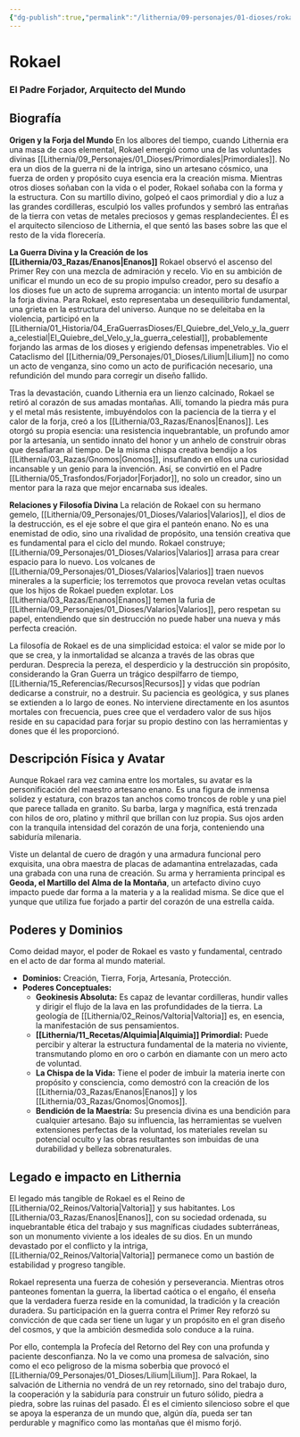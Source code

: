 ```yaml
---
{"dg-publish":true,"permalink":"/lithernia/09-personajes/01-dioses/rokael/","tags":["dios","enano","Valtoria","creación","artesanía","forja","tierra","montaña"]}
---
```


# Rokael
### El Padre Forjador, Arquitecto del Mundo

## Biografía

**Origen y la Forja del Mundo**
En los albores del tiempo, cuando Lithernia era una masa de caos elemental, Rokael emergió como una de las voluntades divinas [[Lithernia/09_Personajes/01_Dioses/Primordiales\|Primordiales]]. No era un dios de la guerra ni de la intriga, sino un artesano cósmico, una fuerza de orden y propósito cuya esencia era la creación misma. Mientras otros dioses soñaban con la vida o el poder, Rokael soñaba con la forma y la estructura. Con su martillo divino, golpeó el caos primordial y dio a luz a las grandes cordilleras, esculpió los valles profundos y sembró las entrañas de la tierra con vetas de metales preciosos y gemas resplandecientes. Él es el arquitecto silencioso de Lithernia, el que sentó las bases sobre las que el resto de la vida florecería.

**La Guerra Divina y la Creación de los [[Lithernia/03_Razas/Enanos\|Enanos]]**
Rokael observó el ascenso del Primer Rey con una mezcla de admiración y recelo. Vio en su ambición de unificar el mundo un eco de su propio impulso creador, pero su desafío a los dioses fue un acto de suprema arrogancia: un intento mortal de usurpar la forja divina. Para Rokael, esto representaba un desequilibrio fundamental, una grieta en la estructura del universo. Aunque no se deleitaba en la violencia, participó en la [[Lithernia/01_Historia/04_EraGuerrasDioses/El_Quiebre_del_Velo_y_la_guerra_celestial\|El_Quiebre_del_Velo_y_la_guerra_celestial]], probablemente forjando las armas de los dioses y erigiendo defensas impenetrables. Vio el Cataclismo del [[Lithernia/09_Personajes/01_Dioses/Lilium\|Lilium]] no como un acto de venganza, sino como un acto de purificación necesario, una refundición del mundo para corregir un diseño fallido.

Tras la devastación, cuando Lithernia era un lienzo calcinado, Rokael se retiró al corazón de sus amadas montañas. Allí, tomando la piedra más pura y el metal más resistente, imbuyéndolos con la paciencia de la tierra y el calor de la forja, creó a los [[Lithernia/03_Razas/Enanos\|Enanos]]. Les otorgó su propia esencia: una resistencia inquebrantable, un profundo amor por la artesanía, un sentido innato del honor y un anhelo de construir obras que desafiaran al tiempo. De la misma chispa creativa bendijo a los [[Lithernia/03_Razas/Gnomos\|Gnomos]], insuflando en ellos una curiosidad incansable y un genio para la invención. Así, se convirtió en el Padre [[Lithernia/05_Trasfondos/Forjador\|Forjador]], no solo un creador, sino un mentor para la raza que mejor encarnaba sus ideales.

**Relaciones y Filosofía Divina**
La relación de Rokael con su hermano gemelo, [[Lithernia/09_Personajes/01_Dioses/Valarios\|Valarios]], el dios de la destrucción, es el eje sobre el que gira el panteón enano. No es una enemistad de odio, sino una rivalidad de propósito, una tensión creativa que es fundamental para el ciclo del mundo. Rokael construye; [[Lithernia/09_Personajes/01_Dioses/Valarios\|Valarios]] arrasa para crear espacio para lo nuevo. Los volcanes de [[Lithernia/09_Personajes/01_Dioses/Valarios\|Valarios]] traen nuevos minerales a la superficie; los terremotos que provoca revelan vetas ocultas que los hijos de Rokael pueden explotar. Los [[Lithernia/03_Razas/Enanos\|Enanos]] temen la furia de [[Lithernia/09_Personajes/01_Dioses/Valarios\|Valarios]], pero respetan su papel, entendiendo que sin destrucción no puede haber una nueva y más perfecta creación.

La filosofía de Rokael es de una simplicidad estoica: el valor se mide por lo que se crea, y la inmortalidad se alcanza a través de las obras que perduran. Desprecia la pereza, el desperdicio y la destrucción sin propósito, considerando la Gran Guerra un trágico despilfarro de tiempo, [[Lithernia/15_Referencias/Recursos\|Recursos]] y vidas que podrían dedicarse a construir, no a destruir. Su paciencia es geológica, y sus planes se extienden a lo largo de eones. No interviene directamente en los asuntos mortales con frecuencia, pues cree que el verdadero valor de sus hijos reside en su capacidad para forjar su propio destino con las herramientas y dones que él les proporcionó.

## Descripción Física y Avatar

Aunque Rokael rara vez camina entre los mortales, su avatar es la personificación del maestro artesano enano. Es una figura de inmensa solidez y estatura, con brazos tan anchos como troncos de roble y una piel que parece tallada en granito. Su barba, larga y magnífica, está trenzada con hilos de oro, platino y mithril que brillan con luz propia. Sus ojos arden con la tranquila intensidad del corazón de una forja, conteniendo una sabiduría milenaria.

Viste un delantal de cuero de dragón y una armadura funcional pero exquisita, una obra maestra de placas de adamantina entrelazadas, cada una grabada con una runa de creación. Su arma y herramienta principal es **Geoda, el Martillo del Alma de la Montaña**, un artefacto divino cuyo impacto puede dar forma a la materia y a la realidad misma. Se dice que el yunque que utiliza fue forjado a partir del corazón de una estrella caída.

## Poderes y Dominios

Como deidad mayor, el poder de Rokael es vasto y fundamental, centrado en el acto de dar forma al mundo material.
*   **Dominios:** Creación, Tierra, Forja, Artesanía, Protección.
*   **Poderes Conceptuales:**
    *   **Geokinesis Absoluta:** Es capaz de levantar cordilleras, hundir valles y dirigir el flujo de la lava en las profundidades de la tierra. La geología de [[Lithernia/02_Reinos/Valtoria\|Valtoria]] es, en esencia, la manifestación de sus pensamientos.
    *   **[[Lithernia/11_Recetas/Alquimia\|Alquimia]] Primordial:** Puede percibir y alterar la estructura fundamental de la materia no viviente, transmutando plomo en oro o carbón en diamante con un mero acto de voluntad.
    *   **La Chispa de la Vida:** Tiene el poder de imbuir la materia inerte con propósito y consciencia, como demostró con la creación de los [[Lithernia/03_Razas/Enanos\|Enanos]] y los [[Lithernia/03_Razas/Gnomos\|Gnomos]].
    *   **Bendición de la Maestría:** Su presencia divina es una bendición para cualquier artesano. Bajo su influencia, las herramientas se vuelven extensiones perfectas de la voluntad, los materiales revelan su potencial oculto y las obras resultantes son imbuidas de una durabilidad y belleza sobrenaturales.

## Legado e impacto en Lithernia

El legado más tangible de Rokael es el Reino de [[Lithernia/02_Reinos/Valtoria\|Valtoria]] y sus habitantes. Los [[Lithernia/03_Razas/Enanos\|Enanos]], con su sociedad ordenada, su inquebrantable ética del trabajo y sus magníficas ciudades subterráneas, son un monumento viviente a los ideales de su dios. En un mundo devastado por el conflicto y la intriga, [[Lithernia/02_Reinos/Valtoria\|Valtoria]] permanece como un bastión de estabilidad y progreso tangible.

Rokael representa una fuerza de cohesión y perseverancia. Mientras otros panteones fomentan la guerra, la libertad caótica o el engaño, él enseña que la verdadera fuerza reside en la comunidad, la tradición y la creación duradera. Su participación en la guerra contra el Primer Rey reforzó su convicción de que cada ser tiene un lugar y un propósito en el gran diseño del cosmos, y que la ambición desmedida solo conduce a la ruina.

Por ello, contempla la Profecía del Retorno del Rey con una profunda y paciente desconfianza. No la ve como una promesa de salvación, sino como el eco peligroso de la misma soberbia que provocó el [[Lithernia/09_Personajes/01_Dioses/Lilium\|Lilium]]. Para Rokael, la salvación de Lithernia no vendrá de un rey retornado, sino del trabajo duro, la cooperación y la sabiduría para construir un futuro sólido, piedra a piedra, sobre las ruinas del pasado. Él es el cimiento silencioso sobre el que se apoya la esperanza de un mundo que, algún día, pueda ser tan perdurable y magnífico como las montañas que él mismo forjó.
